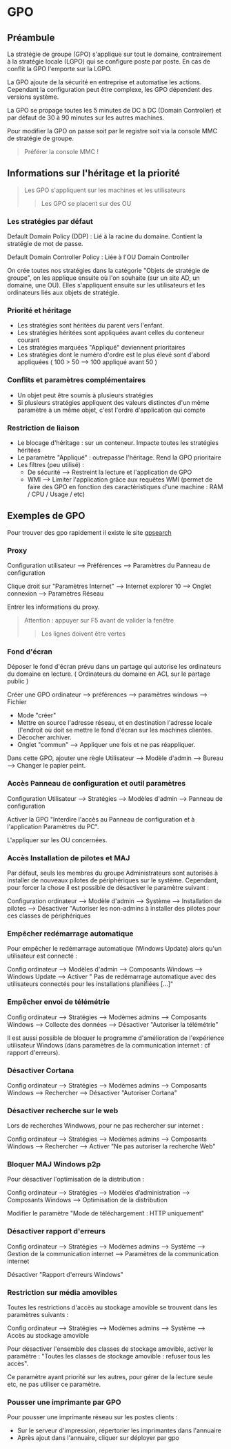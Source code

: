 # GPO
## Préambule

La stratégie de groupe (GPO) s'applique sur tout le domaine, contrairement à la stratégie locale (LGPO) qui se configure poste par poste.
En cas de conflit la GPO l'emporte sur la LGPO.

La GPO ajoute de la sécurité en entreprise et automatise les actions. Cependant la configuration peut être complexe, les GPO dépendent des versions système.

La GPO se propage toutes les 5 minutes de DC à DC (Domain Controller) et par défaut de 30 à 90 minutes sur les autres machines.

Pour modifier la GPO on passe soit par le registre soit via la console MMC de stratégie de groupe.

> Préférer la console MMC !


## Informations sur l'héritage et la priorité

> Les GPO s'appliquent sur les machines et les utilisateurs
>> Les GPO se placent sur des OU

### Les stratégies par défaut

Default Domain Policy (DDP) : Lié à la racine du domaine. Contient la stratégie de mot de passe.

Default Domain Controller Policy : Liée à l'OU Domain Controller

On crée toutes nos stratégies dans la catégorie "Objets de stratégie de groupe", on les applique ensuite où l'on souhaite (sur un site AD, un domaine, une OU).
Elles s'appliquent ensuite sur les utilisateurs et les ordinateurs liés aux objets de stratégie.

### Priorité et héritage

- Les stratégies sont héritées du parent vers l'enfant.
- Les stratégies héritées sont appliquées avant celles du conteneur courant
- Les stratégies marquées "Appliqué" deviennent prioritaires
- Les stratégies dont le numéro d'ordre est le plus élevé sont d'abord appliquées ( 100 > 50 --> 100 appliqué avant 50 )

### Conflits et paramètres complémentaires

- Un objet peut être soumis à plusieurs stratégies
- Si plusieurs stratégies appliquent des valeurs distinctes d'un même paramètre à un même objet, c'est l'ordre d'application qui compte

### Restriction de liaison

- Le blocage d'héritage : sur un conteneur. Impacte toutes les stratégies héritées
- Le paramètre "Appliqué" : outrepasse l'héritage. Rend la GPO prioritaire
- Les filtres (peu utilisé) : 
	- De sécurité --> Restreint la lecture et l'application de GPO
	- WMI --> Limiter l'application grâce aux requêtes WMI (permet de faire des GPO en fonction des caractéristiques d'une machine : RAM / CPU / Usage / etc)

## Exemples de GPO

Pour trouver des gpo rapidement il existe le site [gpsearch](https://gpsearch.azurewebsites.net/)

### Proxy

Configuration utilisateur --> Préférences --> Paramètres du Panneau de configuration

Clique droit sur "Paramètres Internet" --> Internet explorer 10 --> Onglet connexion --> Paramètres Réseau

Entrer les informations du proxy.

> Attention : appuyer sur F5 avant de valider la fenêtre
>> Les lignes doivent être vertes

### Fond d'écran

Déposer le fond d'écran prévu dans un partage qui autorise les ordinateurs du domaine en lecture. ( Ordinateurs du domaine en ACL sur le partage public )

Créer une GPO ordinateur --> préférences --> paramètres windows --> Fichier

- Mode "créer"
- Mettre en source l'adresse réseau, et en destination l'adresse locale (l'endroit où doit se mettre le fond d'écran sur les machines clientes.
- Décocher archiver.
- Onglet "commun" --> Appliquer une fois et ne pas réappliquer.

Dans cette GPO, ajouter une règle Utilisateur --> Modèle d'admin --> Bureau --> Changer le papier peint.


### Accès Panneau de configuration et outil paramètres

Configuration Utilisateur --> Stratégies --> Modèles d'admin --> Panneau de configuration

Activer la GPO "Interdire l'accès au Panneau de configuration et à l'application Paramètres du PC".

L'appliquer sur les OU concernées.

### Accès Installation de pilotes et MAJ

Par défaut, seuls les membres du groupe Administrateurs sont autorisés à installer de nouveaux pilotes de périphériques sur le système.
Cependant, pour forcer la chose il est possible de désactiver le paramètre suivant :

Configuration ordinateur --> Modèle d'admin --> Système --> Installation de pilotes --> Désactiver "Autoriser les non-admins à installer des pilotes pour ces classes de périphériques

### Empêcher redémarrage automatique

Pour empêcher le redémarrage automatique (Windows Update) alors qu'un utilisateur est connecté : 

Config ordinateur --> Modèles d'admin --> Composants Windows --> Windows Update --> Activer " Pas de redémarrage automatique avec des utilisateurs connectés pour les installations planifiées \[...]"

### Empêcher envoi de télémétrie

Config ordinateur --> Stratégies --> Modèmes admins --> Composants Windows --> Collecte des données --> Désactiver "Autoriser la télémétrie"

Il est aussi possible de bloquer le programme d'amélioration de l'expérience utilisateur Windows (dans paramètres de la communication internet : cf rapport d'erreurs).

### Désactiver Cortana

Config ordinateur --> Stratégies --> Modèmes admins --> Composants Windows --> Rechercher --> Désactiver "Autoriser Cortana"

### Désactiver recherche sur le web

Lors de recherches Windwows, pour ne pas rechercher sur internet :

Config ordinateur --> Stratégies --> Modèmes admins --> Composants Windows --> Rechercher --> Activer "Ne pas autoriser la recherche Web"

### Bloquer MAJ Windows p2p

Pour désactiver l'optimisation de la distribution : 

Config ordinateur --> Stratégies --> Modèles d’administration --> Composants Windows --> Optimisation de la distribution

Modifier le paramètre "Mode de téléchargement : HTTP uniquement"

### Désactiver rapport d'erreurs

Config ordinateur --> Stratégies --> Modèmes admins --> Système --> Gestion de la communication internet --> Paramètres de la communication internet

Désactiver "Rapport d'erreurs Windows"

### Restriction sur média amovibles

Toutes les restrictions d'accès au stockage amovible se trouvent dans les paramètres suivants : 

Config ordinateur --> Stratégies --> Modèmes admins --> Système --> Accès au stockage amovible

Pour désactiver l'ensemble des classes de stockage amovible, activer le paramètre : "Toutes les classes de stockage amovible : refuser tous les accès".

Ce paramètre ayant priorité sur les autres, pour gérer de la lecture seule etc, ne pas utiliser ce paramètre.

### Pousser une imprimante par GPO

Pour pousser une imprimante réseau sur les postes clients :

- Sur le serveur d'impression, répertorier les imprimantes dans l'annuaire
- Après ajout dans l'annuaire, cliquer sur déployer par gpo
